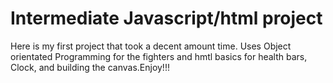 # Intermediate Javascript/html project
Here is my first project that took a decent amount time. Uses Object orientated Programming for the fighters and hmtl basics for health bars, Clock, and building the canvas.Enjoy!!!

